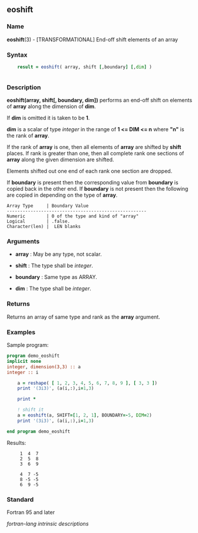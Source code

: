 ## eoshift

### **Name**

**eoshift**(3) - \[TRANSFORMATIONAL\] End-off shift elements of an array

### **Syntax**
```fortran
    result = eoshift( array, shift [,boundary] [,dim] )
```
```fortran
```
### **Description**

**eoshift(array, shift\[, boundary, dim\])** performs an end-off shift
on elements of **array** along the dimension of **dim**.

If **dim** is omitted it is taken to be **1**.

**dim** is a scalar of type _integer_ in the range of **1 \<= DIM
\<= n** where **"n"** is the rank of **array**.

If the rank of **array** is one, then all elements of **array** are
shifted by **shift** places. If rank is greater than one, then all
complete rank one sections of **array** along the given dimension are
shifted.

Elements shifted out one end of each rank one section are dropped.

If **boundary** is present then the corresponding value from **boundary**
is copied back in the other end. If **boundary** is not present then
the following are copied in depending on the type of **array**.

    Array Type     | Boundary Value
    -----------------------------------------------------
    Numeric        | 0 of the type and kind of "array"
    Logical        | .false.
    Character(len) |  LEN blanks

### **Arguments**

- **array**
  : May be any type, not scalar.

- **shift**
  : The type shall be _integer_.

- **boundary**
  : Same type as ARRAY.

- **dim**
  : The type shall be _integer_.

### **Returns**

Returns an array of same type and rank as the **array** argument.

### **Examples**

Sample program:

```fortran
program demo_eoshift
implicit none
integer, dimension(3,3) :: a
integer :: i

    a = reshape( [ 1, 2, 3, 4, 5, 6, 7, 8, 9 ], [ 3, 3 ])
    print '(3i3)', (a(i,:),i=1,3)

    print *

    ! shift it
    a = eoshift(a, SHIFT=[1, 2, 1], BOUNDARY=-5, DIM=2)
    print '(3i3)', (a(i,:),i=1,3)

end program demo_eoshift
```

Results:

```text
     1  4  7
     2  5  8
     3  6  9

     4  7 -5
     8 -5 -5
     6  9 -5
```

### **Standard**

Fortran 95 and later

 _fortran-lang intrinsic descriptions_
